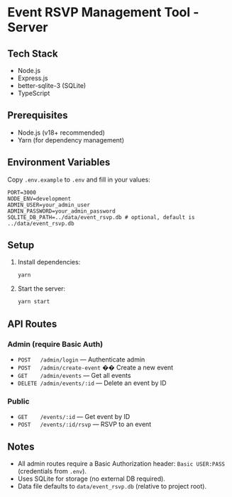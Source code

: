 # Event RSVP Management Tool - Server

## Tech Stack
- Node.js
- Express.js
- better-sqlite-3 (SQLite)
- TypeScript

## Prerequisites
- Node.js (v18+ recommended)
- Yarn (for dependency management)

## Environment Variables
Copy `.env.example` to `.env` and fill in your values:

```
PORT=3000
NODE_ENV=development
ADMIN_USER=your_admin_user
ADMIN_PASSWORD=your_admin_password
SQLITE_DB_PATH=../data/event_rsvp.db # optional, default is ../data/event_rsvp.db
```

## Setup
1. Install dependencies:
   ```sh
   yarn
   ```
2. Start the server:
   ```sh
   yarn start
   ```

## API Routes

### Admin (require Basic Auth)
- `POST   /admin/login` — Authenticate admin
- `POST   /admin/create-event` �� Create a new event
- `GET    /admin/events` — Get all events
- `DELETE /admin/events/:id` — Delete an event by ID

### Public
- `GET    /events/:id` — Get event by ID
- `POST   /events/:id/rsvp` — RSVP to an event

## Notes
- All admin routes require a Basic Authorization header: `Basic USER:PASS` (credentials from `.env`).
- Uses SQLite for storage (no external DB required).
- Data file defaults to `data/event_rsvp.db` (relative to project root).
